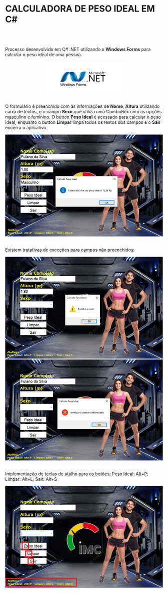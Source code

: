 # **CALCULADORA DE PESO IDEAL EM C#** <h1>

</br>

Processo desenvolvido em C# .NET utilizando o **Windows Forms** para calcular o peso ideal de uma pessoa.

<div align="center">
<img src = "img/winforms.png" alt="Image" height="100" width="250">
</div>

</br>

O formulário é preenchido com as informações de **Nome**, **Altura** utilizando caixa de textos, e o campo **Sexo** que utiliza uma ComboBox com as opções masculino e feminino.
O button **Peso Ideal** é acessado para calcular o peso ideal, enquanto o button **Limpar** limpa todos os textos dos campos e o **Sair** encerra o aplicativo.

<div align="center">
<img src = "img/run.PNG">
</div>

</br>

Existem tratativas de exceções para campos não preenchidos:

<div align="center">
<img src = "img/exception.PNG">
</div>

<div align="center">
<img src = "img/error.PNG">
</div>

</br>

Implementação de teclas de atalho para os botões:
Peso Ideal: Alt+P; Limpar: Alt+L; Sair: Alt+S

<div align="center">
<img src = "img/atalhos.PNG">
</div>
